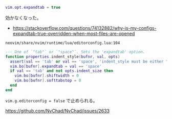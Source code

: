 ```lua
vim.opt.expandtab = true
```

効かなくなった。

- https://stackoverflow.com/questions/74132882/why-is-my-configs-expandtab-true-overridden-when-most-files-are-opened

`neovim/share/nvim/runtime/lua/editorconfig.lua:104`

```lua
--- One of `"tab"` or `"space"`. Sets the 'expandtab' option.
function properties.indent_style(bufnr, val, opts)
  assert(val == 'tab' or val == 'space', 'indent_style must be either "tab" or "space"')
  vim.bo[bufnr].expandtab = val == 'space'
  if val == 'tab' and not opts.indent_size then
    vim.bo[bufnr].shiftwidth = 0
    vim.bo[bufnr].softtabstop = 0
  end
end
```

`vim.g.editorconfig = false` で止められる。

https://github.com/NvChad/NvChad/issues/2633
